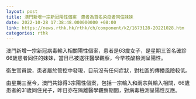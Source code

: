 ```yaml
---
layout: post
title: 澳門新增一宗新冠陽性個案　患者為首名染疫者同住妹妹
date: 2022-10-28 17:38:48.000000000 +08:00
link: https://news.rthk.hk/rthk/ch/component/k2/1673128-20221028.htm
categories: rthk
---
```


澳門新增一宗新冠病毒輸入相關陽性個案，患者是63歲女子，是星期三首名確診66歲患者同住的妹妹，當日已被送往醫學觀察，今早核酸檢測呈陽性。

衛生官員說，患者屬於管控中發現，目前沒有任何症狀，對社區的傳播風險較低。

由星期三至今，澳門共錄得3宗陽性個案，包括一宗輸入和兩宗與輸入相關，66歲患者的31歲同住兒子，昨日亦在隔離醫學觀察期間，對病毒檢測呈陽性反應。
